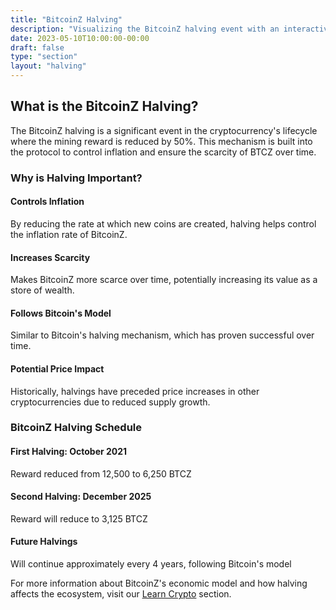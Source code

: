 ```yaml
---
title: "BitcoinZ Halving"
description: "Visualizing the BitcoinZ halving event with an interactive 3D visualization"
date: 2023-05-10T10:00:00-00:00
draft: false
type: "section"
layout: "halving"
---
```


## What is the BitcoinZ Halving?

The BitcoinZ halving is a significant event in the cryptocurrency's lifecycle where the mining reward is reduced by 50%. This mechanism is built into the protocol to control inflation and ensure the scarcity of BTCZ over time.

### Why is Halving Important?

<div class="importance-grid">
  <div class="importance-item">
    <h4><i class="fas fa-chart-line"></i> Controls Inflation</h4>
    <p>By reducing the rate at which new coins are created, halving helps control the inflation rate of BitcoinZ.</p>
  </div>

  <div class="importance-item">
    <h4><i class="fas fa-gem"></i> Increases Scarcity</h4>
    <p>Makes BitcoinZ more scarce over time, potentially increasing its value as a store of wealth.</p>
  </div>

  <div class="importance-item">
    <h4><i class="fab fa-bitcoin"></i> Follows Bitcoin's Model</h4>
    <p>Similar to Bitcoin's halving mechanism, which has proven successful over time.</p>
  </div>

  <div class="importance-item">
    <h4><i class="fas fa-arrow-trend-up"></i> Potential Price Impact</h4>
    <p>Historically, halvings have preceded price increases in other cryptocurrencies due to reduced supply growth.</p>
  </div>
</div>

### BitcoinZ Halving Schedule

<div class="timeline">
  <div class="timeline-item completed">
    <div class="timeline-icon"><i class="fas fa-check-circle"></i></div>
    <div class="timeline-content">
      <h4>First Halving: October 2021</h4>
      <p>Reward reduced from 12,500 to 6,250 BTCZ</p>
    </div>
  </div>

  <div class="timeline-item current">
    <div class="timeline-icon"><i class="fas fa-hourglass-half"></i></div>
    <div class="timeline-content">
      <h4>Second Halving: December 2025</h4>
      <p>Reward will reduce to 3,125 BTCZ</p>
    </div>
  </div>

  <div class="timeline-item">
    <div class="timeline-icon"><i class="fas fa-clock"></i></div>
    <div class="timeline-content">
      <h4>Future Halvings</h4>
      <p>Will continue approximately every 4 years, following Bitcoin's model</p>
    </div>
  </div>
</div>

<div class="learn-more">
  <p>For more information about BitcoinZ's economic model and how halving affects the ecosystem, visit our <a href="/learn/" class="learn-link">Learn Crypto</a> section.</p>
</div>


